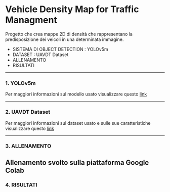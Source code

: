 # Vehicle Density Map for Traffic Managment
Progetto che crea mappe 2D di densità che rappresentano la predisposizione dei veicoli in una determinata immagine.
- SISTEMA DI OBJECT DETECTION : YOLOv5m
- DATASET : UAVDT Dataset
- ALLENAMENTO
- RISULTATI
---
### 1. YOLOv5m
Per maggiori informazioni sul modello usato visualizzare questo [link](https://github.com/ultralytics/yolov5)

---
### 2. UAVDT Dataset 
Per maggiori informazioni sul dataset usato e sulle sue caratteristiche visualizzare questo [link](https://sites.google.com/view/grli-uavdt/%E9%A6%96%E9%A1%B5)

---
### 3. ALLENAMENTO
Allenamento svolto sulla piattaforma Google Colab
---
### 4. RISULTATI


